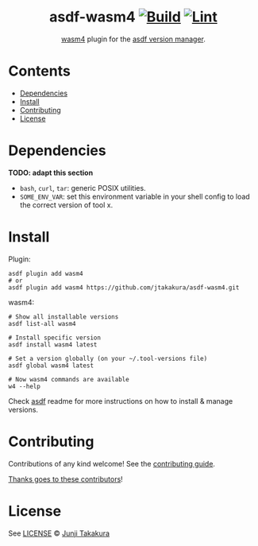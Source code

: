 <div align="center">

# asdf-wasm4 [![Build](https://github.com/jtakakura/asdf-wasm4/actions/workflows/build.yml/badge.svg)](https://github.com/jtakakura/asdf-wasm4/actions/workflows/build.yml) [![Lint](https://github.com/jtakakura/asdf-wasm4/actions/workflows/lint.yml/badge.svg)](https://github.com/jtakakura/asdf-wasm4/actions/workflows/lint.yml)


[wasm4](https://github.com/aduros/wasm4) plugin for the [asdf version manager](https://asdf-vm.com).

</div>

# Contents

- [Dependencies](#dependencies)
- [Install](#install)
- [Contributing](#contributing)
- [License](#license)

# Dependencies

**TODO: adapt this section**

- `bash`, `curl`, `tar`: generic POSIX utilities.
- `SOME_ENV_VAR`: set this environment variable in your shell config to load the correct version of tool x.

# Install

Plugin:

```shell
asdf plugin add wasm4
# or
asdf plugin add wasm4 https://github.com/jtakakura/asdf-wasm4.git
```

wasm4:

```shell
# Show all installable versions
asdf list-all wasm4

# Install specific version
asdf install wasm4 latest

# Set a version globally (on your ~/.tool-versions file)
asdf global wasm4 latest

# Now wasm4 commands are available
w4 --help
```

Check [asdf](https://github.com/asdf-vm/asdf) readme for more instructions on how to
install & manage versions.

# Contributing

Contributions of any kind welcome! See the [contributing guide](contributing.md).

[Thanks goes to these contributors](https://github.com/jtakakura/asdf-wasm4/graphs/contributors)!

# License

See [LICENSE](LICENSE) © [Junji Takakura](https://github.com/jtakakura/)
